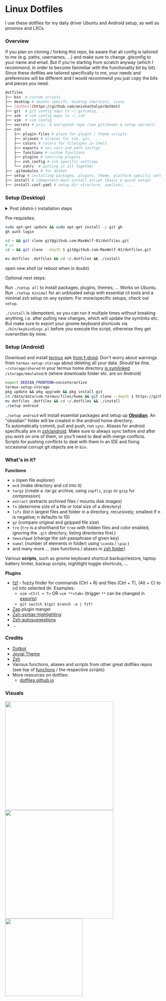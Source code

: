 # Linux Dotfiles

I use these dotfiles for my daily driver Ubuntu and Android setup, as well as proxmox and LXCs.

### Overview

If you plan on cloning / forking this repo, be aware that all config is tailored to me (e.g. paths, usernames, ...) and make sure to change .gitconfig to your name and email.
But if you're starting from scratch anyway (_which I recommend_, in order to become fammiliar with the functionality bit
by bit).
Since these dotfiles are tailored specifically to me, your needs and preferences will be different and I would recommend you just copy the bits and pieces you need.

```bash
dotfiles
├── bin  # custom scripts
├── desktop # ubuntu specifc: desktop shortcuts, icons
├── [dotbot](https://github.com/anishathalye/dotbot)
├── git  # git config maps to ~/.gitconig, ...
├── ssh  # ssh config maps to ~/.ssh
├── vim  # vim config
├── secrets # priv. & encrypted repo (see git/hooks & setup secrets)
├── zsh
│   ├── plugin-files # place for plugin / theme scripts
│   ├── aliases # aliases for zsh, git, ...
│   ├── colors # colors for filetypes in shell
│   ├── exports # env vars and path configs
│   ├── functions # custom functions
│   ├── plugins # sourcing plugins
│   ├── zsh_config # zsh specific settings
│   └── zshrc  # putting it all together
├── .gitmodules # for dotbot
├── setup # installing packages, plugins, theme, platform specific setups, ...
├── install # idempotent main install script (basic & quick setup)
├── install.conf.yaml # setup dir structure, symlinks, ...
```

### Setup (Desktop)

<details>
  <summary>Post (distro-) installation steps</summary>
  
  ```bash
sudo apt update && sudo apt full-upgrade
sudo apt autoremove && sudo apt clean
  ```
</details>

Pre-requisites:

```bash
sudo apt-get update && sudo apt-get install -y git gh
gh auth login
```

```bash
cd ~ && git clone git@github.com:MaxWolf-01/dotfiles.git
# or
cd ~ && git clone --depth 1 git@github.com:MaxWolf-01/dotfiles.git
```

```bash
mv dotfiles .dotfiles && cd ~/.dotfiles && ./install
```

*open new shell* (or reboot when in doubt)

Optional next steps:

Run ``./setup all`` to install packages, plugins, themes, ...
Works on Ubuntu.
Run ``./setup minimal`` for an unbloated setup with essential cli tools and a minimal zsh setup on any system.
For more/specific setups, check out `setup`.

```./install``` is idempotent, so you can run it multiple times without breaking anything, i.e. after pulling new
changes, which will update the symlinks etc.
But make sure to export your gnome keyboard shortcuts via `./bin/keybindings.pl` before you execute the script,
otherwise they
get overwritten by mine.

### Setup (Android)

Download and install [termux](https://github.com/termux/termux-app#github)
apk [from f-droid](https://f-droid.org/en/packages/com.termux/).
Don't worry about warnings from `termux-setup-storage` about deleting all your data. *Should* be fine.  
``~/storage/shared`` in your termux home
directory [is symlinked](https://android.stackexchange.com/a/185949) ``/storage/emulated/0`` (where downloads folder
etc. are on Android)

```bash
export DEBIAN_FRONTEND=noninteractive
termux-setup-storage
pkg update && pkg upgrade && pkg install git
cd /data/data/com.termux/files/home && git clone --depth 1 https://github.com/MaxWolf-01/dotfiles.git
mv dotfiles .dotfiles && cd ~/.dotfiles && ./install
./setup android
```

``./setup android`` will install essential packages and setup up [**Obsidian**](https://obsidian.md/).
An "obsidian" folder will be created in the android home directory.  
To automatically commit, pull and push, run ``sync``.
Aliases for android specifically are in [zsh/android](https://github.com/MaxWolf-01/dotfiles/tree/master/zsh/android).
Make sure to always sync before and after you work on one of them, or you'll need to deal with merge conflicts.
Scripts for pushing conflicts to deal with them in an IDE and fixing occasional corrupt git objects are in `bin`.

### What's in it?

**Functions**

- ``o`` (open file explorer)
- ``mcd`` (make directory and cd into it)
- ``targz`` (create a .tar.gz archive, using `zopfli`, `pigz` or `gzip` for compression)
- ``extract`` (extracts archived files / mounts disk images)
- ``fs`` (determine size of a file or total size of a directory)
- ``lsfs`` (list n largest files and folder in a directory, recursively; smallest if n is negative; n defaults to 10)
- ``gz`` (compare original and gzipped file size)
- ``tre`` (`tre` is a shorthand for `tree` with hidden files and color enabled, ignoring the `.git` directory, listing
  directories first.)
- ``newsshpwd`` (change the ssh passphrase of given key)
- ``numel`` (number of elements in folder)
  using `\conda` / `\pip` )
- and many more ... (see functions / aliases in [zsh folder](https://github.com/MaxWolf-01/dotfiles/tree/master/zsh))

Various **scripts**, such as gnome keyboard shortcut backup/restore, laptop battery limiter, backup scripts, nightlight
toggle shortcuts, ...

**Plugins**

- [fzf](https://github.com/junegunn/fzf) - fuzzy finder for commands (Ctrl + R) and files (Ctrl + T), (Alt + C) to cd
  into selected dir. Examples:
    - ``vim <Ctrl + T>`` OR ``vim **<tab>`` (trigger `**` can be changed
      in [exports](https://github.com/MaxWolf-01/dotfiles/blob/master/zsh/exports))
    - ``git switch $(git branch -a | fzf)``
- [Zap](https://github.com/zap-zsh/zap) plugin manger
- [Zsh-syntax-highlighting](https://github.com/zsh-users/zsh-syntax-highlighting)
- [Zsh-autosuggestions](https://github.com/zsh-users/zsh-autosuggestions)
- ...

### Credits

- [Dotbot](https://github.com/anishathalye/dotbot/tree/da928a4c6b65148bfda3138674da1730c143f396)
- [Jovial Theme](https://github.com/zthxxx/jovial)
- [Zsh](https://www.zsh.org/)
- Various functions, aliases and scripts from other great dotfiles repos (see top
  of [functions](https://github.com/MaxWolf-01/dotfiles/blob/master/zsh/functions) / the respective scripts)
- More resources on dotfiles:
    - [dotfiles.github.io](https://dotfiles.github.io/)

### Visuals

<img src="https://github-production-user-asset-6210df.s3.amazonaws.com/69987866/281566583-dbcb2895-8ae7-4ed0-9a7a-b31ae9e71a26.png" width="350">
<img src="https://user-images.githubusercontent.com/69987866/222906712-a760aab9-39dc-40aa-91e2-dd5e89290749.png" width="350">
<img src="https://github.com/MaxWolf-01/dotfiles/assets/69987866/54ade9f2-239f-427a-9888-d8469d0e3134" width="250">
